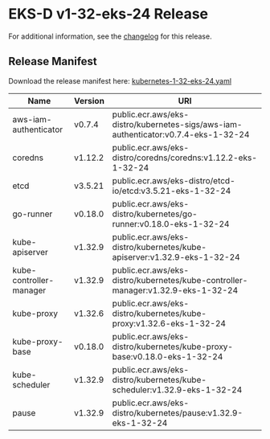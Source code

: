 # EKS-D v1-32-eks-24 Release

For additional information, see the [changelog](CHANGELOG-v1-32-eks-24.md) for this release.

## Release Manifest

Download the release manifest here: [kubernetes-1-32-eks-24.yaml](https://distro.eks.amazonaws.com/kubernetes-1-32/kubernetes-1-32-eks-24.yaml)

| Name | Version | URI |
|------|---------|-----|
| aws-iam-authenticator | v0.7.4 | public.ecr.aws/eks-distro/kubernetes-sigs/aws-iam-authenticator:v0.7.4-eks-1-32-24 |
| coredns | v1.12.2 | public.ecr.aws/eks-distro/coredns/coredns:v1.12.2-eks-1-32-24 |
| etcd | v3.5.21 | public.ecr.aws/eks-distro/etcd-io/etcd:v3.5.21-eks-1-32-24 |
| go-runner | v0.18.0 | public.ecr.aws/eks-distro/kubernetes/go-runner:v0.18.0-eks-1-32-24 |
| kube-apiserver | v1.32.9 | public.ecr.aws/eks-distro/kubernetes/kube-apiserver:v1.32.9-eks-1-32-24 |
| kube-controller-manager | v1.32.9 | public.ecr.aws/eks-distro/kubernetes/kube-controller-manager:v1.32.9-eks-1-32-24 |
| kube-proxy | v1.32.6 | public.ecr.aws/eks-distro/kubernetes/kube-proxy:v1.32.6-eks-1-32-24 |
| kube-proxy-base | v0.18.0 | public.ecr.aws/eks-distro/kubernetes/kube-proxy-base:v0.18.0-eks-1-32-24 |
| kube-scheduler | v1.32.9 | public.ecr.aws/eks-distro/kubernetes/kube-scheduler:v1.32.9-eks-1-32-24 |
| pause | v1.32.9 | public.ecr.aws/eks-distro/kubernetes/pause:v1.32.9-eks-1-32-24 |
